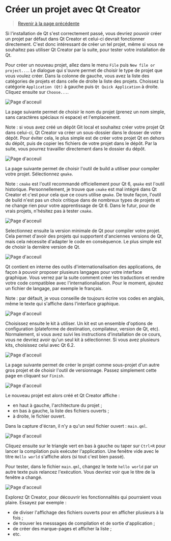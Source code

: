 
# Créer un projet avec Qt Creator

> [Revenir à la page précédente](README.md)

Si l'installation de Qt s'est correctement passé, vous devriez pouvoir créer un projet par défaut dans Qt Creator et celui-ci devrait fonctionner
directement. C'est donc intéressant de créer un tel projet, même si vous ne souhaitez pas utiliser Qt Creator par la suite, pour tester
votre installation de Qt.

Pour créer un nouveau projet, allez dans le menu `File` puis `New file or project...`. Le dialogue qui s'ouvre permet de choisir le type de projet
que vous voulez créer. Dans la colonne de gauche, vous avez la liste des catégories de projets et dans celle de droite la liste des projets. Choissez
la catégorie `Application (Qt)` à gauche puis `Qt Quick Application` à droite. Cliquez ensuite sur `Choose...`.

![Page d'acceuil](images/qtc_project_01.png)

La page suivante permet de choisir le nom du projet (prenez un nom simple, sans caractères spéciaux ni espace) et l'emplacement.

Note : si vous avez créé un dépôt Git local et souhaitez créer votre projet Qt dans celui-ci, Qt Creator va créer un sous-dossier dans
le dosser de votre dépôt. Pour éviter cela, le plus simple est de créer votre projet Qt en dehors du dépôt, puis de copier les fichiers
de votre projet dans le dépôt. Par la suite, vous pourrez travailler directement dans le dossier du dépôt.

![Page d'acceuil](images/qtc_project_02.png)

La page suivante permet de choisir l'outil de build a utiliser pour compiler votre projet. Sélectionnez `qmake`.

Note : `cmake` est l'outil recommandé officiellement pour Qt 6, `qmake` est l'outil historique. Personnellement, je trouve que `cmake` est mal 
intégré dans Qt Creator et c'est pour cela que ce cours utilise `qmake`. De toute façon, l'outil de build n'est pas un choix critique dans
de nombreux types de projets et ne change rien pour votre apprentissage de Qt 6. Dans le futur, pour de vrais projets, n'hésitez pas à tester
`cmake`.

![Page d'acceuil](images/qtc_project_03.png)

Selectionnez ensuite la version minimale de Qt pour compiler votre projet. Cela permet d'avoir des projets qui supportent d'anciennes versions de
Qt, mais cela nécessite d'adapter le code en conséquence. Le plus simple est de choisir la dernière version de Qt.

![Page d'acceuil](images/qtc_project_04.png)

Qt contient en interne des outils d'internationalisation des applications, de façon à pouvoir proposer plusieurs langages pour votre interface
graphique. Vous verrez par la suite comment créer les traductions et rendre votre code compatiblee avec l'internationalisation. Pour le moment, 
ajoutez un fichier de langage, par exemple le français.

Note : par défault, je vous conseille de toujours écrire vos codes en anglais, même le texte qui s'affiche dans l'interface graphique. 

![Page d'acceuil](images/qtc_project_05.png)

Choisissez ensuite le kit à utiliser. Un kit est un ensemble d'options de configuration (plateforme de destination, compilateur, version de Qt, etc).
Normalement, si vous avez suivi les instructions d'installation de ce cours, vous ne devriez avoir qu'un seul kit à sélectionner. Si vous avez plusieurs
kits, choisissez celui avec Qt 6.2.

![Page d'acceuil](images/qtc_project_06.png)

La page suivante permet de créer le projet comme sous-projet d'un autre gros projet et de choisir l'outil de versionnage. Passez simplement
cette page en cliquant sur `Finish`.

![Page d'acceuil](images/qtc_project_07.png)

Le nouveau projet est alors créé et Qt Creator affiche :
- en haut à gauche, l'architecture du projet ;
- en bas à gauche, la liste des fichiers ouverts ;
- à droite, le fichier ouvert.

Dans la capture d'écran, il n'y a qu'un seul fichier ouvert : `main.qml`.

![Page d'acceuil](images/qtc_project_08.png)

Cliquez ensuite sur le triangle vert en bas à gauche ou taper sur `Ctrl+R` pour lancer la compilation puis exécuter l'application. 
Une fenêtre vide avec le titre `Hello world` s'affiche alors (si tout c'est bien passé).

Pour tester, dans le fichier `main.qml`, changez le texte `hello world` par un autre texte puis relancez l'exécution. Vous devriez voir que
le titre de la fenêtre a changé.

![Page d'acceuil](images/qtc_project_09.png)

Explorez Qt Creator, pour découvrir les fonctionnalités qui pourraient vous plaire. Essayez par exemple :

- de diviser l'affichage des fichiers ouverts pour en afficher plusieurs à la fois ;
- de trouver les messsages de compilation et de sortie d'application ;
- de créer des marque-pages et afficher la liste ;
- etc.
